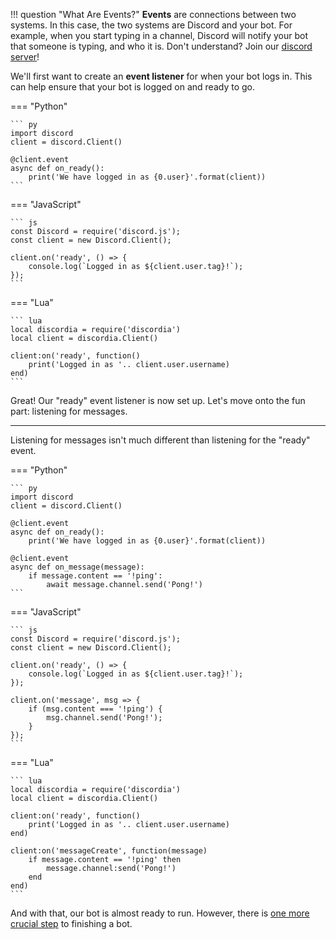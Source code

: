 !!! question "What Are Events?"
    **Events** are connections between two systems. In this case, the two systems are Discord and your bot. For example, when you start typing in a channel, Discord will notify your bot that someone is typing, and who it is. Don't understand? Join our [discord server](https://discord.gg/FEdAG2Kh9n)!

We'll first want to create an **event listener** for when your bot logs in. This can help ensure that your bot is logged on and ready to go.

=== "Python"

    ``` py
    import discord
    client = discord.Client()

    @client.event
    async def on_ready():
        print('We have logged in as {0.user}'.format(client))
    ```
    
=== "JavaScript"

    ``` js
    const Discord = require('discord.js');
    const client = new Discord.Client();

    client.on('ready', () => {
        console.log(`Logged in as ${client.user.tag}!`);
    });
    ```
    
=== "Lua"

    ``` lua
    local discordia = require('discordia')
    local client = discordia.Client()

    client:on('ready', function()
        print('Logged in as '.. client.user.username)
    end)
    ```

Great! Our "ready" event listener is now set up. Let's move onto the fun part: listening for messages.

___

Listening for messages isn't much different than listening for the "ready" event.

=== "Python"

    ``` py
    import discord
    client = discord.Client()

    @client.event
    async def on_ready():
        print('We have logged in as {0.user}'.format(client))
    
    @client.event
    async def on_message(message):
        if message.content == '!ping':
            await message.channel.send('Pong!')
    ```
    
=== "JavaScript"

    ``` js
    const Discord = require('discord.js');
    const client = new Discord.Client();

    client.on('ready', () => {
        console.log(`Logged in as ${client.user.tag}!`);
    });
    
    client.on('message', msg => {
        if (msg.content === '!ping') {
            msg.channel.send('Pong!');
        }
    });
    ```
    
=== "Lua"

    ``` lua
    local discordia = require('discordia')
    local client = discordia.Client()

    client:on('ready', function()
        print('Logged in as '.. client.user.username)
    end)
    
    client:on('messageCreate', function(message)
        if message.content == '!ping' then
            message.channel:send('Pong!')
        end
    end)
    ```
    
And with that, our bot is almost ready to run. However, there is [one more crucial step](https://r0bl0x10501050.github.io/Making-Discord-Bots/Tutorial/login) to finishing a bot.
